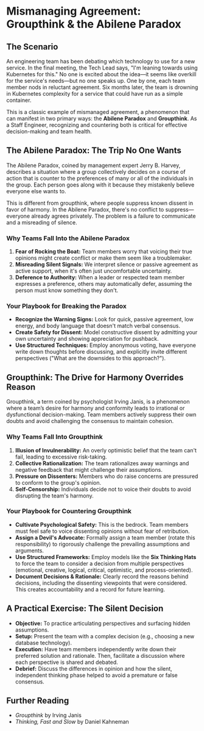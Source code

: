 # Mismanaging Agreement: Groupthink & the Abilene Paradox

## The Scenario

An engineering team has been debating which technology to use for a new service. In the final meeting, the Tech Lead says, "I'm leaning towards using Kubernetes for this." No one is excited about the idea—it seems like overkill for the service's needs—but no one speaks up. One by one, each team member nods in reluctant agreement. Six months later, the team is drowning in Kubernetes complexity for a service that could have run as a simple container.

This is a classic example of mismanaged agreement, a phenomenon that can manifest in two primary ways: the **Abilene Paradox** and **Groupthink**. As a Staff Engineer, recognizing and countering both is critical for effective decision-making and team health.

## The Abilene Paradox: The Trip No One Wants

The Abilene Paradox, coined by management expert Jerry B. Harvey, describes a situation where a group collectively decides on a course of action that is counter to the preferences of many or all of the individuals in the group. Each person goes along with it because they mistakenly believe everyone else wants to.

This is different from groupthink, where people suppress known dissent in favor of harmony. In the Abilene Paradox, there's no conflict to suppress—everyone already agrees privately. The problem is a failure to communicate and a misreading of silence.

### Why Teams Fall Into the Abilene Paradox

1.  **Fear of Rocking the Boat:** Team members worry that voicing their true opinions might create conflict or make them seem like a troublemaker.
2.  **Misreading Silent Signals:** We interpret silence or passive agreement as active support, when it's often just uncomfortable uncertainty.
3.  **Deference to Authority:** When a leader or respected team member expresses a preference, others may automatically defer, assuming the person must know something they don't.

### Your Playbook for Breaking the Paradox

-   **Recognize the Warning Signs:** Look for quick, passive agreement, low energy, and body language that doesn't match verbal consensus.
-   **Create Safety for Dissent:** Model constructive dissent by admitting your own uncertainty and showing appreciation for pushback.
-   **Use Structured Techniques:** Employ anonymous voting, have everyone write down thoughts before discussing, and explicitly invite different perspectives ("What are the downsides to this approach?").

## Groupthink: The Drive for Harmony Overrides Reason

Groupthink, a term coined by psychologist Irving Janis, is a phenomenon where a team’s desire for harmony and conformity leads to irrational or dysfunctional decision-making. Team members actively suppress their own doubts and avoid challenging the consensus to maintain cohesion.

### Why Teams Fall Into Groupthink

1.  **Illusion of Invulnerability:** An overly optimistic belief that the team can't fail, leading to excessive risk-taking.
2.  **Collective Rationalization:** The team rationalizes away warnings and negative feedback that might challenge their assumptions.
3.  **Pressure on Dissenters:** Members who do raise concerns are pressured to conform to the group's opinion.
4.  **Self-Censorship:** Individuals decide not to voice their doubts to avoid disrupting the team's harmony.

### Your Playbook for Countering Groupthink

-   **Cultivate Psychological Safety:** This is the bedrock. Team members must feel safe to voice dissenting opinions without fear of retribution.
-   **Assign a Devil's Advocate:** Formally assign a team member (rotate this responsibility) to rigorously challenge the prevailing assumptions and arguments.
-   **Use Structured Frameworks:** Employ models like the **Six Thinking Hats** to force the team to consider a decision from multiple perspectives (emotional, creative, logical, critical, optimistic, and process-oriented).
-   **Document Decisions & Rationale:** Clearly record the reasons behind decisions, including the dissenting viewpoints that were considered. This creates accountability and a record for future learning.

## A Practical Exercise: The Silent Decision

-   **Objective:** To practice articulating perspectives and surfacing hidden assumptions.
-   **Setup:** Present the team with a complex decision (e.g., choosing a new database technology).
-   **Execution:** Have team members independently write down their preferred solution and rationale. Then, facilitate a discussion where each perspective is shared and debated.
-   **Debrief:** Discuss the differences in opinion and how the silent, independent thinking phase helped to avoid a premature or false consensus.

## Further Reading

-   *Groupthink* by Irving Janis
-   *Thinking, Fast and Slow* by Daniel Kahneman
